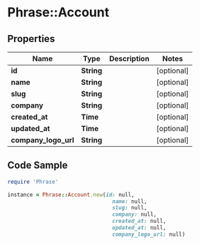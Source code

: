 # Phrase::Account

## Properties

Name | Type | Description | Notes
------------ | ------------- | ------------- | -------------
**id** | **String** |  | [optional] 
**name** | **String** |  | [optional] 
**slug** | **String** |  | [optional] 
**company** | **String** |  | [optional] 
**created_at** | **Time** |  | [optional] 
**updated_at** | **Time** |  | [optional] 
**company_logo_url** | **String** |  | [optional] 

## Code Sample

```ruby
require 'Phrase'

instance = Phrase::Account.new(id: null,
                                 name: null,
                                 slug: null,
                                 company: null,
                                 created_at: null,
                                 updated_at: null,
                                 company_logo_url: null)
```



